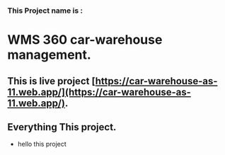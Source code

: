 ### This Project name is : 
# WMS 360 car-warehouse management.


## This is live project [https://car-warehouse-as-11.web.app/](https://car-warehouse-as-11.web.app/).

## Everything This project.

- hello this project
